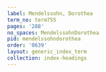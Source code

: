 ```yaml
---
label: Mendelssohn, Dorothea
term_no: term755
pages: '288'
no_spaces: MendelssohnDorothea
pid: mendelssohndorothea
order: '0639'
layout: generic_index_term
collection: index-headings
---
```

